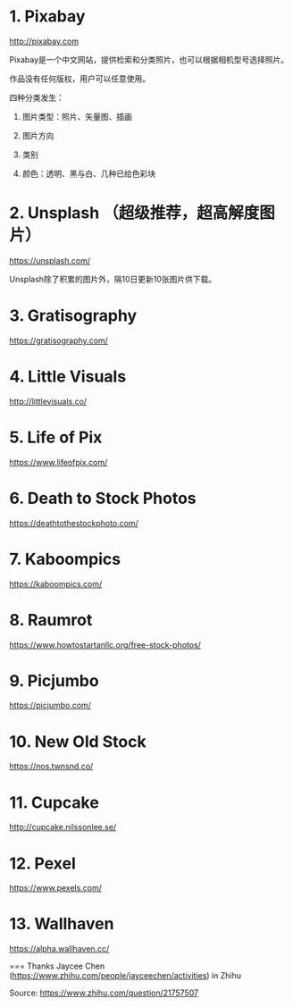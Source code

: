 # 1. Pixabay

http://pixabay.com

Pixabay是一个中文网站，提供检索和分类照片，也可以根据相机型号选择照片。

作品没有任何版权，用户可以任意使用。

四种分类发生：

1. 图片类型：照片、矢量图、插画

2. 图片方向

3. 类别

4. 颜色：透明、黑与白、几种已给色彩块

# 2. Unsplash （超级推荐，超高解度图片）

https://unsplash.com/

Unsplash除了积累的图片外，隔10日更新10张图片供下载。

# 3. Gratisography

https://gratisography.com/

# 4. Little Visuals

http://littlevisuals.co/

# 5. Life of Pix

https://www.lifeofpix.com/

# 6. Death to Stock Photos

https://deathtothestockphoto.com/

# 7. Kaboompics

https://kaboompics.com/

# 8. Raumrot

https://www.howtostartanllc.org/free-stock-photos/

# 9. Picjumbo

https://picjumbo.com/

# 10. New Old Stock

https://nos.twnsnd.co/

# 11. Cupcake

http://cupcake.nilssonlee.se/

# 12. Pexel

https://www.pexels.com/

# 13. Wallhaven

https://alpha.wallhaven.cc/

===
Thanks Jaycee Chen (https://www.zhihu.com/people/jayceechen/activities) in Zhihu

Source: https://www.zhihu.com/question/21757507
